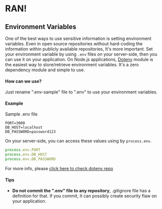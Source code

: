# RAN!

## Environment Variables

One of the best ways to use sensitive information is setting environment variables. Even in open source repositories without hard-coding the information within publicly available repositories, It's more important. Set your environment variable by using ```.env``` files on your server-side, then you can use it on your application. On Node.js applications, [Dotenv](https://github.com/motdotla/dotenv) module is the easiest way to store/retrieve environment variables. It's a zero dependency module and simple to use.

#### How can we use?
Just rename ".env-sample" file to ".env" to use your environment variables.

#### Example
Sample .env file
```
PORT=3000
DB_HOST=localhost
DB_PASSWORD=password123
```

On your server-side, you can access these values using by ```process.env```.
```javascript
process.env.PORT
process.env.DB_HOST
process.env.DB_PASSWORD
```

For more info, please [click here to check dotenv repo](https://github.com/motdotla/dotenv)

#### Tips
- **Do not commit the ".env" file to any repository**, .gitignore file has a definition for that. If you commit, It can possibly create security flaw on your application.
